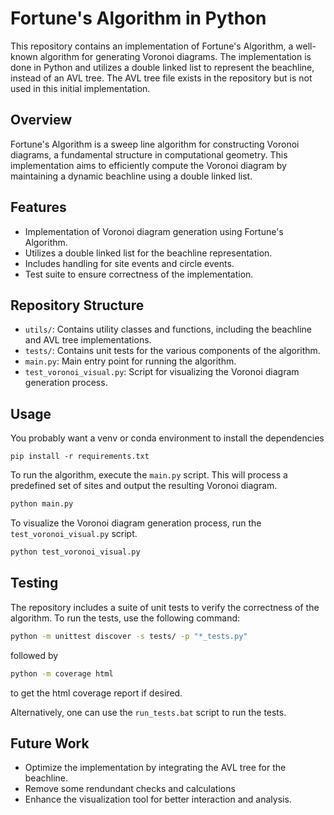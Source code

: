 # Fortune's Algorithm in Python

This repository contains an implementation of Fortune's Algorithm, a well-known algorithm for generating Voronoi diagrams. The implementation is done in Python and utilizes a double linked list to represent the beachline, instead of an AVL tree. The AVL tree file exists in the repository but is not used in this initial implementation.

## Overview

Fortune's Algorithm is a sweep line algorithm for constructing Voronoi diagrams, a fundamental structure in computational geometry. This implementation aims to efficiently compute the Voronoi diagram by maintaining a dynamic beachline using a double linked list.

## Features

- Implementation of Voronoi diagram generation using Fortune's Algorithm.
- Utilizes a double linked list for the beachline representation.
- Includes handling for site events and circle events.
- Test suite to ensure correctness of the implementation.

## Repository Structure

- `utils/`: Contains utility classes and functions, including the beachline and AVL tree implementations.
- `tests/`: Contains unit tests for the various components of the algorithm.
- `main.py`: Main entry point for running the algorithm.
- `test_voronoi_visual.py`: Script for visualizing the Voronoi diagram generation process.

## Usage

You probably want a venv or conda environment to install the dependencies
```
pip install -r requirements.txt
```

To run the algorithm, execute the `main.py` script. This will process a predefined set of sites and output the resulting Voronoi diagram.

```bash
python main.py
```

To visualize the Voronoi diagram generation process, run the `test_voronoi_visual.py` script.

```bash
python test_voronoi_visual.py
```

## Testing

The repository includes a suite of unit tests to verify the correctness of the algorithm. To run the tests, use the following command:

```bash
python -m unittest discover -s tests/ -p "*_tests.py"
```
followed by 
```bash
python -m coverage html
```
to get the html coverage report if desired.

Alternatively, one can use the `run_tests.bat` script to run the tests.

## Future Work

- Optimize the implementation by integrating the AVL tree for the beachline.
- Remove some rendundant checks and calculations
- Enhance the visualization tool for better interaction and analysis.
